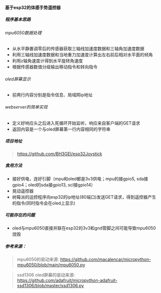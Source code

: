 #### 基于esp32的体感手势遥控器
##### 程序基本思路
###### mpu6050数据处理
 * 从水平静置调零后的传感器获取三轴线加速度数据和三轴角加速度数据
 * 利用三轴线加速度数据和当地重力加速度计算出左右前后相对水平面的倾角
 * 利用z轴角速度计得到水平旋转角速度
 * 根据传感器数值分级输出移动指令和转向指令
 

###### oled屏幕显示
 * 前两行内容分别是指令信息、局域网ip地址

###### webserver的简单实现
 * 定义好响应头之后进入死循环开始监听，响应来自客户端的GET请求
 * 返回内容是一个与oled屏幕第一行内容相同的字符串

##### 项目地址
> https://github.com/BH3GEI/esp32Joystick

##### 食用方法
 * 接好供电，连好引脚（mpu和oled都是3v3供电；mpu的接gpio5, sda接gpio4；oled的sda接gpio13, scl接gpio14）
 * 晃动遥控器
 * 树莓派的运控程序向esp32的ip地址(80端口)发送GET请求，得到遥控器产生的指令(同时指令会在oled上显示)


##### 可能存在的问题
 * oled与mpu6050直接并联在esp32的3v3和gnd管脚之间可能导致mpu6050烧毁

##### 参考来源：

>mpu6050的驱动来源: https://github.com/macalencar/micropython-mpu6050/blob/main/mpu6050.py

>ssd1306 oled屏幕的驱动来源: https://github.com/adafruit/micropython-adafruit-ssd1306/blob/master/ssd1306.py
